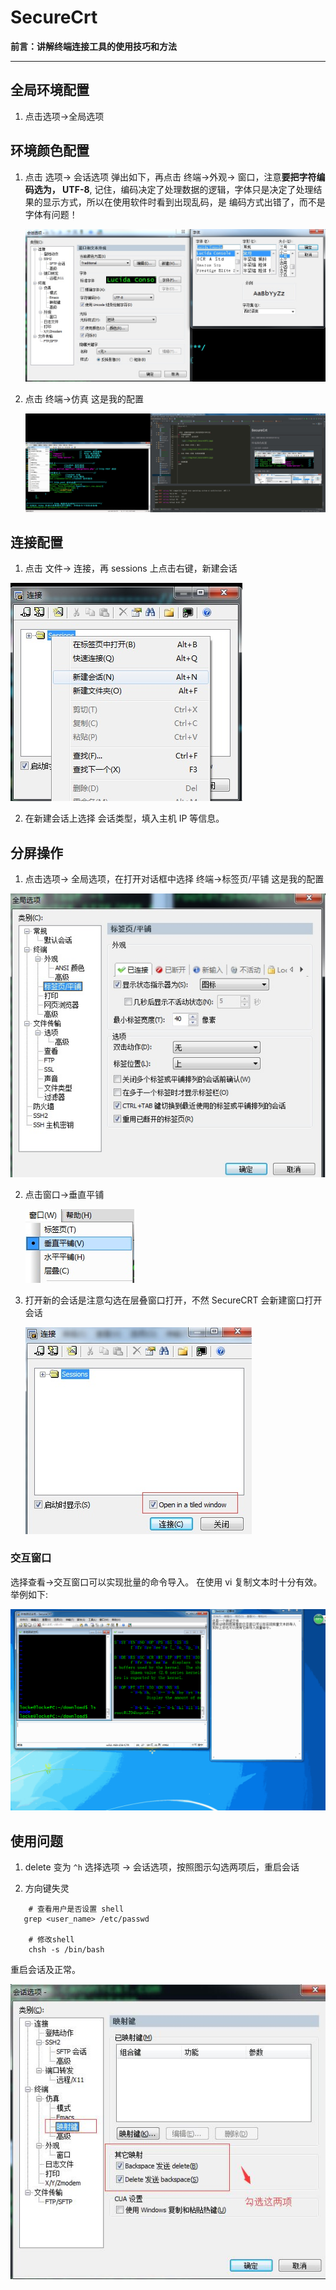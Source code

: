 # SecureCrt 
**前言：讲解终端连接工具的使用技巧和方法**

---

## 全局环境配置
1. 点击选项->全局选项


## 环境颜色配置
1. 点击 选项-> 会话选项 弹出如下，再点击 终端->外观-> 窗口，注意**要把字符编码选为， UTF-8**,
记住，编码决定了处理数据的逻辑，字体只是决定了处理结果的显示方式，所以在使用软件时看到出现乱码，是
编码方式出错了，而不是字体有问题！

    ![](./img/2016-10-07-tool_SecureCRT1.jpg)
 
2. 点击 终端->仿真 这是我的配置

    ![](./img/2016-10-07-tool_SecureCRT2.jpg)

## 连接配置
1. 点击 文件-> 连接，再 sessions 上点击右键，新建会话

  ![](./img/2016-10-07-tool_SecureCRT3.jpg)
  
2. 在新建会话上选择 会话类型，填入主机 IP 等信息。

## 分屏操作
1. 点击选项-> 全局选项，在打开对话框中选择 终端->标签页/平铺 这是我的配置

  ![](./img/2016-10-07-tool_SecureCRT4.jpg)
  
2. 点击窗口->垂直平铺

    ![](./img/2016-10-07-tool_SecureCRT5.jpg)
    
3. 打开新的会话是注意勾选在层叠窗口打开，不然 SecureCRT 会新建窗口打开会话
 
     ![](./img/2016-10-07-tool_SecureCRT6.jpg)
        
### 交互窗口
选择查看->交互窗口可以实现批量的命令导入。
在使用 vi 复制文本时十分有效。举例如下:

![](./img/2016-10-07-crt_view.gif)
        
## 使用问题
1. delete 变为 `^h`
选择选项 -> 会话选项，按照图示勾选两项后，重启会话

2. 方向键失灵
```shell
    # 查看用户是否设置 shell
   grep <user_name> /etc/passwd
    
    # 修改shell
    chsh -s /bin/bash
```
重启会话及正常。

![](./img/2016-10-07-crt_delete_error.jpg)




